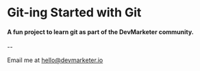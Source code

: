 # Git-ing Started with Git 

#### A fun project to learn git as part of the **DevMarketer** community.

--

Email me at [hello@devmarketer.io](Mailto:hello@devmarketer)